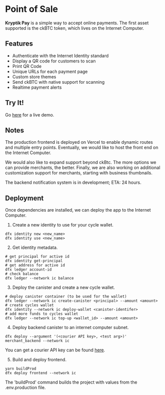 # Point of Sale

**Kryptik Pay** is a simple way to accept online payments. The first asset supported is the ckBTC token, which lives on the Internet Computer. 


## Features
- Authenticate with the Internet Identity standard
- Display a QR code for customers to scan
- Print QR Code
- Unique URLs for each payment page
- Custom store themes
- Send ckBTC with native support for scanning
- Realtime payment alerts

## Try It!
Go [here](https://pay.kryptik.app/) for a live demo.

## Notes
The production frontend is deployed on Vercel to enable dynamic routes and multiple entry points. Eventually, we would like to host the front end on the Internet Computer.

We would also like to expand support beyond ckBtc. The more options we can provide merchants, the better. Finally, we are also working on additional customization support for merchants, starting with business thumbnails. 

The backend notification system is in development; ETA: 24 hours. 

## Deployment

Once dependencies are installed, we can deploy the app to the Internet Computer. 

1. Create a new identity to use for your cycle wallet.
```{bash}
dfx identity new <new_name>
dfx identity use <new_name>
```
2. Get identity metadata.
```{bash}
# get principal for active id
dfx identity get-principal
# get address for active id
dfx ledger account-id
# check balance
dfx ledger --network ic balance
```
3. Deploy the canister and create a new cycle wallet.
```{bash}
# deploy canister container (to be used for the wallet)
dfx ledger --network ic create-canister <principal> --amount <amount>
# create cycles wallet
dfx identity --network ic deploy-wallet <canister-identifer>
# add more funds to cycles wallet
dfx ledger --network ic top-up <wallet_id> --amount <amount>
```

4. Deploy backend canister to an internet computer subnet.
```{bash}
dfx deploy --argument '(<courier API key>, <test arg>)' merchant_backend --network ic
```
You can get a courier API key can be found [here](https://app.courier.com/settings/api-keys).

5. Build and deploy frontend.
```{bash}
yarn buildProd
dfx deploy frontend --network ic
```
The 'buildProd' command builds the project with values from the .env.production file.
